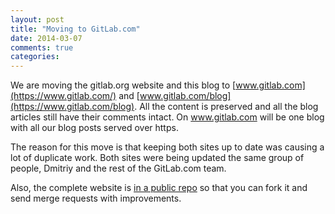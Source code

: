 ```yaml
---
layout: post
title: "Moving to GitLab.com"
date: 2014-03-07
comments: true
categories:
---
```


We are moving the gitlab.org website and this blog to [www.gitlab.com](https://www.gitlab.com/) and [www.gitlab.com/blog](https://www.gitlab.com/blog).
All the content is preserved and all the blog articles still have their comments intact.
On www.gitlab.com will be one blog with all our blog posts served over https.

The reason for this move is that keeping both sites up to date was causing a lot of duplicate work.
Both sites were being updated the same group of people, Dmitriy and the rest of the GitLab.com team.

Also, the complete website is [in a public repo](https://gitlab.com/gitlab-com/www-gitlab-com/) so that you can fork it and send merge requests with improvements.
